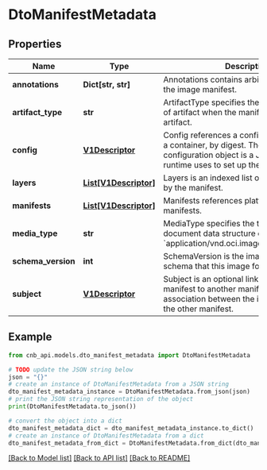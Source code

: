 # DtoManifestMetadata


## Properties

Name | Type | Description | Notes
------------ | ------------- | ------------- | -------------
**annotations** | **Dict[str, str]** | Annotations contains arbitrary metadata for the image manifest. | [optional] 
**artifact_type** | **str** | ArtifactType specifies the IANA media type of artifact when the manifest is used for an artifact. | [optional] 
**config** | [**V1Descriptor**](V1Descriptor.md) | Config references a configuration object for a container, by digest. The referenced configuration object is a JSON blob that the runtime uses to set up the container. | [optional] 
**layers** | [**List[V1Descriptor]**](V1Descriptor.md) | Layers is an indexed list of layers referenced by the manifest. | [optional] 
**manifests** | [**List[V1Descriptor]**](V1Descriptor.md) | Manifests references platform specific manifests. | [optional] 
**media_type** | **str** | MediaType specifies the type of this document data structure e.g. &#x60;application/vnd.oci.image.manifest.v1+json&#x60; | [optional] 
**schema_version** | **int** | SchemaVersion is the image manifest schema that this image follows | [optional] 
**subject** | [**V1Descriptor**](V1Descriptor.md) | Subject is an optional link from the image manifest to another manifest forming an association between the image manifest and the other manifest. | [optional] 

## Example

```python
from cnb_api.models.dto_manifest_metadata import DtoManifestMetadata

# TODO update the JSON string below
json = "{}"
# create an instance of DtoManifestMetadata from a JSON string
dto_manifest_metadata_instance = DtoManifestMetadata.from_json(json)
# print the JSON string representation of the object
print(DtoManifestMetadata.to_json())

# convert the object into a dict
dto_manifest_metadata_dict = dto_manifest_metadata_instance.to_dict()
# create an instance of DtoManifestMetadata from a dict
dto_manifest_metadata_from_dict = DtoManifestMetadata.from_dict(dto_manifest_metadata_dict)
```
[[Back to Model list]](../README.md#documentation-for-models) [[Back to API list]](../README.md#documentation-for-api-endpoints) [[Back to README]](../README.md)


